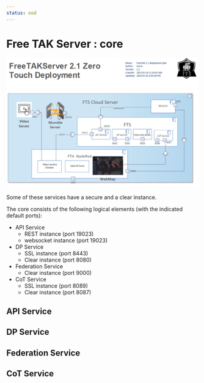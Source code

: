 ```yaml
---
status: ood
---
```


# Free TAK Server : core


![image](../Installation/images/zero-touch-deply-default.png)

Some of these services have a secure and a clear instance.

The core consists of the following logical elements (with the indicated default ports):

* API Service 
  * REST instance (port 19023)
  * websocket instance (port 19023)
* DP Service
  * SSL instance (port 8443)
  * Clear instance (port 8080)
* Federation Service
  * Clear instance (port 9000)
* CoT Service
  * SSL instance (port 8089)
  * Clear instance (port 8087)

## API Service


## DP Service


## Federation Service


## CoT Service


